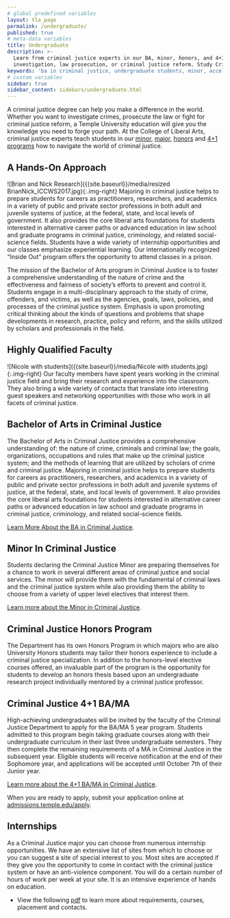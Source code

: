```yaml
---
# global predefined variables
layout: tla_page
permalink: /undergraduate/
published: true
# meta-data variables
title: Undergraduate
description: >-
  Learn from criminal justice experts in our BA, minor, honors, and 4+1 programs accelerated degree program, in topics such as crime
  investigation, law prosecution, or criminal justice reform. Study Criminal Justice at the College of Liberal Arts at Temple University.
keywords: 'ba in criminal justice, undergraduate students, minor, accelerated degree, honors program'
# custom variables
sidebar: true
sidebar_content: sidebars/undergraduate.html    
---
```

A criminal justice degree can help you make a difference in the world. Whether you want to investigate crimes, prosecute the law or fight for criminal justice reform, a Temple University education will give you the knowledge you need to forge your path. At the College of Liberal Arts, criminal justice experts teach students in our [minor](#minor-in-criminal-justice), [major](#bachelor-of-arts-in-criminal-justice), [honors](#criminal-justice-honors-program) and [4+1 programs](#criminal-justice-4-1-ba-ma) how to navigate the world of criminal justice.

## A Hands-On Approach
![Brian and Nick Research]({{site.baseurl}}/media/resized BrianNick_ICCWS2017.jpg){:.img-right}
Majoring in criminal justice helps to prepare students for careers as practitioners, researchers, and academics in a variety of public and private sector professions in both adult and juvenile systems of justice, at the federal, state, and local levels of government. It also provides the core liberal arts foundations for students interested in alternative career paths or advanced education in law school and graduate programs in criminal justice, criminology, and related social-science fields. Students have a wide variety of internship opportunities and our classes emphasize experiential learning. Our internationally recognized “Inside Out” program offers the opportunity to attend classes in a prison.

The mission of the Bachelor of Arts program in Criminal Justice is to foster a comprehensive understanding of the nature of crime and the effectiveness and fairness of society’s efforts to prevent and control it. Students engage in a multi-disciplinary approach to the study of crime, offenders, and victims, as well as the agencies, goals, laws, policies, and processes of the criminal justice system. Emphasis is upon promoting critical thinking about the kinds of questions and problems that shape developments in research, practice, policy and reform, and the skills utilized by scholars and professionals in the field.

## Highly Qualified Faculty
![Nicole with students]({{site.baseurl}}/media/Nicole with students.jpg){:.img-right}
Our faculty members have spent years working in the criminal justice field and bring their research and experience
into the classroom. They also bring a wide variety of contacts that translate into interesting guest speakers and networking opportunities with those who work in all facets of criminal justice.

## Bachelor of Arts in Criminal Justice
The Bachelor of Arts in Criminal Justice provides a comprehensive understanding of: the nature of crime, criminals and criminal law; the goals, organizations, occupations and rules that make up the criminal justice system; and the methods of learning that are utilized by scholars of crime and criminal justice. Majoring in criminal justice helps to prepare students for careers as practitioners, researchers, and academics in a variety of public and private sector professions in both adult and juvenile systems of justice, at the federal, state, and local levels of government. It also provides the core liberal arts foundations for students interested in alternative career paths or advanced education in law school and graduate programs in criminal justice, criminology, and related social-science fields.

[Learn More About the BA in Criminal Justice](http://bulletin.temple.edu/undergraduate/liberal-arts/criminal-justice/ba-criminal-justice/).

## Minor In Criminal Justice
Students declaring the Criminal Justice Minor are preparing themselves for a chance to work in several different areas of criminal justice and social services. The minor will provide them with the fundamental of criminal laws and the criminal justice system while also providing them the ability to choose from a variety of upper level electives that interest them.

[Learn more about the Minor in Criminal Justice](http://bulletin.temple.edu/undergraduate/liberal-arts/criminal-justice/minor-criminal-justice/).

## Criminal Justice Honors Program
The Department has its own Honors Program in which majors who are also University Honors students may tailor their honors experience to include a criminal justice specialization. In addition to the honors-level elective courses offered, an invaluable part of the program is the opportunity for students to develop an honors thesis based upon an undergraduate research project individually mentored by a criminal justice professor.

## Criminal Justice 4+1 BA/MA
High-achieving undergraduates will be invited by the faculty of the Criminal Justice Department to apply for the BA/MA 5 year program. Students admitted to this program begin taking graduate courses along with their undergraduate curriculum in their last three undergraduate semesters. They then complete the remaining requirements of a MA in Criminal Justice in the subsequent year. Eligible students will receive notification at the end of their Sophomore year, and applications will be accepted until October 7th of their Junior year.

[Learn more about the 4+1 BA/MA in Criminal Justice](http://bulletin.temple.edu/undergraduate/liberal-arts/criminal-justice/).

When you are ready to apply, submit your application online at [admissions.temple.edu/apply](admissions.temple.edu/apply).

## Internships
As a Criminal Justice major you can choose from numerous internship opportunities. We have an extensive list of sites from which to choose or you can suggest a site of special interest to you. Most sites are accepted if they give you the opportunity to come in contact with the criminal justice system or have an anti-violence component. You will do a certain number of hours of work per week at your site. It is an intensive experience of hands on education.
- View the following [pdf](https://liberalarts.temple.edu/sites/liberalarts/files/Criminal%20Justice%20Undergraduate%20Internships.pdf) to learn more about requirements, courses, placement and contacts.
